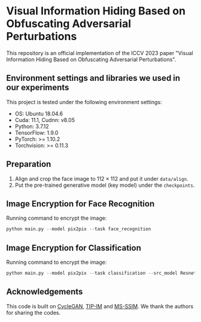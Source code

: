 # Visual Information Hiding Based on Obfuscating Adversarial Perturbations
This repository is an official implementation of the ICCV 2023 paper "Visual Information Hiding Based on Obfuscating Adversarial Perturbations".

## Environment settings and libraries we used in our experiments

This project is tested under the following environment settings:
- OS: Ubuntu 18.04.6
- Cuda: 11.1, Cudnn: v8.05
- Python: 3.7.12
- TensorFlow: 1.9.0
- PyTorch: >= 1.10.2
- Torchvision: >= 0.11.3

## Preparation

1. Align and crop the face image to $112 \times 112$ and put it under `data/align`.
2. Put the pre-trained generative model (key model) under the `checkpoints`.

## Image Encryption for Face Recognition
Running command to encrypt the image:
```python
python main.py --model pix2pix --task face_recognition
```
## Image Encryption for Classification
Running command to encrypt the image:
```python
python main.py --model pix2pix --task classification --src_model Resnet18 --batch_size 10 --root ./data/cif
```

## Acknowledgements
This code is built on [CycleGAN](https://github.com/junyanz/pytorch-CycleGAN-and-pix2pix), [TIP-IM](https://github.com/ShawnXYang/TIP-IM) and [MS-SSIM](https://github.com/VainF/pytorch-msssim/tree/master). We thank the authors for sharing the codes.